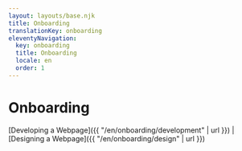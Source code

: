 ```yaml
---
layout: layouts/base.njk
title: Onboarding
translationKey: onboarding
eleventyNavigation:
  key: onboarding
  title: Onboarding
  locale: en
  order: 1
---
```


# Onboarding

[Developing a Webpage]({{ "/en/onboarding/development" | url }}) | [Designing a Webpage]({{ "/en/onboarding/design" | url }})
